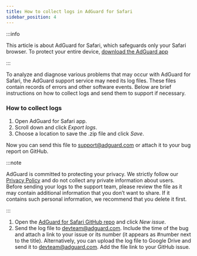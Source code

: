 ```yaml
---
title: How to collect logs in AdGuard for Safari
sidebar_position: 4
---
```


:::info

This article is about AdGuard for Safari, which safeguards only your Safari browser. To protect your entire device, [download the AdGuard app](https://agrd.io/download-kb-adblock)

:::

To analyze and diagnose various problems that may occur with AdGuard for Safari, the AdGuard support service may need its log files. These files contain records of errors and other software events. Below are brief instructions on how to collect logs and send them to support if necessary.

### How to collect logs

 1. Open AdGuard for Safari app.
 2. Scroll down and click *Export logs*.
 3. Choose a location to save the .zip file and click *Save*.

Now you can send this file to support@adguard.com or attach it to your bug report on GitHub.

:::note

AdGuard is committed to protecting your privacy. We strictly follow our [Privacy Policy](https://adguard.com/privacy/safari.html) and do not collect any private information about users. Before sending your logs to the support team, please review the file as it may contain additional information that you don’t want to share. If it contains such personal information, we recommend that you delete it first.

:::

 1. Open the [AdGuard for Safari GitHub repo](https://github.com/AdguardTeam/AdGuardForSafari/issues) and click *New issue*.
 2. Send the log file to devteam@adguard.com. Include the time of the bug and attach a link to your issue or its number (it appears as #number next to the title).
    Alternatively, you can upload the log file to Google Drive and send it to devteam@adguard.com. Add the file link to your GitHub issue.
